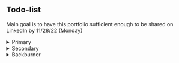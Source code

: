 ## Todo-list

Main goal is to have this portfolio sufficient enough to be shared on LinkedIn by 11/28/22 (Monday)

<details>
<summary>Primary</summary>

- [ ] Test and fix mobile view (final test)
- [x] ~~Make adjustments for desktop (and tablet) view (all sections — especially hero)~~
- [x] ~~Add flair to make page less static~~ (should still add animations later)
- [x] ~~Header: Fix scroll functionality and width issues~~


</details>

<details>
<summary>Secondary</summary>

- [ ] Create favicon.ico (and add to header if possible)
- [x] ~~Contact links on bottom of 'hero'~~
- [x] ~~Contact component: styling changes~~
- [ ] Replace that one alert with `toastify` notification
- [x] ~~Fix box-shadow on bio container~~

</details>

<details>
<summary>Backburner</summary>


- [ ] Update project descriptions/contributions to account for formatting changes
- [ ] Clicking images expands with popup
- [ ] Add links ~~and logos~~ for technologies
- [ ] Image carousel for projects (can toggle through)
- [ ] Hide header when scrolling down, but reveal when scrolling back up
- [ ] Hovering over skills shows brief description of the tech and a link
- [ ] Tweak/update color palette
- [ ] Hover images shows alt text (or some helpful info)

</details>

<!-- <details>
<summary>Completed</summary>

- [x] ~~Remove unused images~~
- [x] ~~Header: add scroll functionality; keep on top~~
- [x] ~~Reformat skills content~~
- [x] ~~Update project description formatting and content~~
- [x] Add hero image to mobile view somehow (such as bar with contact links)
- [x] ~~Find new font(s)~~
- [x] ~~Color palette~~
- [x] ~~Create basic 'hero section' (should be extremely simple — maybe just the bio — to meet deadline; can make a better one later)~~
- [x] ~~Update bio contents with things removed from projects/skills~~
- [x] ~~User must expand projects to see images — this needs to be redesigned asap~~

</details> -->

<!-- <details>
<summary>Deprecated / unnecessary / etc</summary>

- [ ] Never make a project with CRA ever again :)
- [ ] ~~SingleProject: Force scroll when expanding/collapsing~~ (removing 'isExpanded' concept entirely)
- [ ] ~~Gradient to lighter color at bottom of page (maybe)~~
- [ ] ~~Slider/carousel-type component for technologies (possibly)~~
- [ ] ~~Add favicon/title to header~~
- [ ] ~~Create new, improved 'hero section'; ideally using `@react-three/fiber`~~ (this should be saved for building a new portfolio from scratch)

</details> -->
